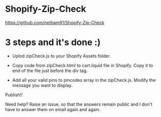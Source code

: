 Shopify-Zip-Check
=================
https://github.com/netham91/Shopify-Zip-Check

# 3 steps and it's done :)

* Uplod zipCheck.js to your Shopify Assets folder.

* Copy code from zipCheck.html to cart.liquid file in Shopify. Copy it to end of the file just before the div tag. 

* Add all your valid pins to pincodes array in the zipCheck.js. Modify the message you want to display. 

Publish!!

Need help? Raise an issue, so that the answers remain public and I don't have to answer them on email again and again. 


